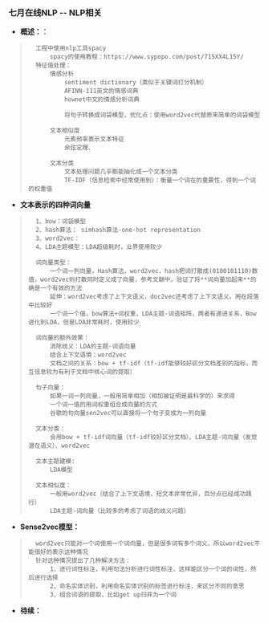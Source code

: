 ### 七月在线NLP -- NLP相关
- **概述：**：
>       工程中使用nlp工具spacy
>           spacy的使用教程：https://www.sypopo.com/post/715XX4L15Y/
>       特征值处理：
>           情感分析
>               sentiment dictionary（类似于关键词打分机制）
>               AFINN-111英文的情感词典
>               hownet中文的情感分析词典
>
>               将句子转换成词袋模型，优化点：使用word2vec代替原来简单的词袋模型
>
>           文本相似度
>               元素频率表示文本特征
>               余弦定理、
>
>           文本分类
>               文本处理问题几乎都能抽化成一个文本分类
>               TF-IDF（信息检索中经常使用到）：衡量一个词在的重要性，得到一个词的权重值
>

- **文本表示的四种词向量**
>       1、bow：词袋模型
>       2、hash算法： simhash算法-one-hot representation
>       3、word2vec：
>       4、LDA主题模型：LDA超级耗时，业界使用较少
>
>       词向量类型：
>           一个词一列向量，Hash算法，word2vec，hash把词打散成(0100101110)数值，word2vec则打散同时定义成了向量，参考文献中，验证了将**词向量加起来**的确是一个有效的方法
>           延伸：word2vec考虑了上下文语义，doc2vec还考虑了上下文语义，用在段落中比较好
>           一个词一个值，bow算法+词权重，LDA主题-词语矩阵，两者有递进关系，Bow进化到LDA，但是LDA非常耗时，使用较少
>
>       词向量的额外效果：
>           消除歧义：LDA的主题-词语向量
>           结合上下文语境：word2vec
>           文档之间的关系：bow + tf-idf（tf-idf能够较好区分文档差别的指标，而互信息较为有利于文档中核心词的提取）
>
>       句子向量：
>           如果一词一列向量，一般用简单相加（相加被证明是最科学的）来求得
>           一个词一值的用词权重组合成向量的方式
>           谷歌的句向量sen2vec可以直接将一个句子变成为一列向量
>
>       文本分类：
>           会用bow + tf-idf词向量（tf-idf较好区分文档）、LDA主题-词向量（发觉潜在语义）、word2vec
>
>       文本主题建模:
>           LDA模型
>
>       文本相似度：
>           一般用word2vec（结合了上下文语境，短文本非常优异，百分点已经成功践行）
>           LDA主题-词向量（比较多的考虑了词语的歧义问题）
>


- **Sense2vec模型：**
>       word2vec只能对一个词使用一个词向量，但是很多词有多个词义，所以word2vec不能很好的表示这种情况
>       针对这种情况提出了几种解决方法：
>           1、进行词性标注，利用句法分析进行词性标注，这样能区分一个词的词性，然后进行选择
>           2、命名实体识别，利用命名实体识别的标签进行标注，来区分不同的意思
>           3、组合词语的提取，比如get up归并为一个词
>
>
>
>
>
>
>
>
>
>
>
>
>
>
>
>
>
>
>

- **待续：**
>
>
>
>
>
>
>
>
>
>
>
>
>
